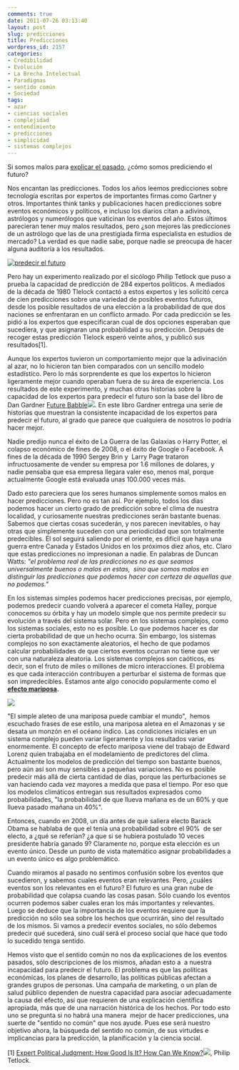 ```yaml
---
comments: true
date: 2011-07-26 03:13:40
layout: post
slug: predicciones
title: Predicciones
wordpress_id: 2157
categories:
- Credibilidad
- Evolución
- La Brecha Intelectual
- Paradigmas
- sentido común
- Sociedad
tags:
- azar
- ciencias sociales
- complejidad
- entendimiento
- predicciones
- simplicidad
- sistemas complejos
---
```


Si somos malos para [explicar el pasado](http://www.lnds.net/blog/2011/07/razonamiento-circular.html), ¿cómo somos prediciendo el futuro?

Nos encantan las predicciones. Todos los años leemos predicciones sobre tecnología escritas por expertos de importantes firmas como Gartner y otros. Importantes think tanks y publicaciones hacen predicciones sobre eventos económicos y políticos, e incluso los diarios citan a adivinos, astrólogos y numerólogos que vaticinan los eventos del año. Estos últimos parecieran tener muy malos resultados, pero ¿son mejores las predicciones de un astrólogo que las de una prestigiada firma especialista en estudios de mercado? La verdad es que nadie sabe, porque nadie se preocupa de hacer alguna auditoría a los resultados.

[![predecir el futuro](http://www.lnds.net/blog/wp-content/uploads/2011/07/1281812_businessman_holding_crystal_globe.jpg)](http://www.lnds.net/blog/wp-content/uploads/2011/07/1281812_businessman_holding_crystal_globe.jpg)

Pero hay un experimento realizado por el sicólogo Philip Tetlock que puso a prueba la capacidad de predicción de 284 expertos políticos. A mediados de la década de 1980 Tlelock contactó a estos expertos y les solicitó cerca de cien predicciones sobre una variedad de posibles eventos futuros, desde los posible resultados de una elección a la probabilidad de que dos naciones se enfrentaran en un conflicto armado. Por cada predicción se les pidió a los expertos que especificaran cual de dos opciones esperaban que sucediera, y que asignaran una probabilidad a su predicción. Después de recoger estas predicción Tlelock esperó veinte años, y publicó sus resultados[1].

Aunque los expertos tuvieron un comportamiento mejor que la adivinación al azar, no lo hicieron tan bien comparados con un sencillo modelo estadístico. Pero lo más sorprendente es que los expertos lo hicieron ligeramente mejor cuando operaban fuera de su área de experiencia. Los resultados de este experimento, y muchas otras historias sobre la capacidad de los expertos para predecir el futuro son la base del libro de Dan Gardner [Future Babble](http://www.amazon.com/gp/product/0525952055/ref=as_li_tf_tl?ie=UTF8&tag=lanaturaledel-20&linkCode=as2&camp=217145&creative=399369&creativeASIN=0525952055)![](http://www.assoc-amazon.com/e/ir?t=lanaturaledel-20&l=as2&o=1&a=0525952055&camp=217145&creative=399369). En este libro Gardner entrega una serie de historias que muestran la consistente incapacidad de los expertos para predecir el futuro, al grado que parece que cualquiera de nosotros lo podría hacer mejor.

Nadie predijo nunca el éxito de La Guerra de las Galaxias o Harry Potter, el colapso económico de fines de 2008, o el éxito de Google o Facebook. A fines de la década de 1990 Sergey Brin y  Larry Page trataron infructuosamente de vender su empresa por 1.6 millones de dolares, y nadie pensaba que esa empresa llegara valer eso, menos mal, porque actualmente Google está evaluada unas 100.000 veces más.

Dado esto pareciera que los seres humanos simplemente somos malos en hacer predicciones. Pero no es tan así. Por ejemplo, todos los días podemos hacer un cierto grado de predicción sobre el clima de nuestra localidad, y curiosamente nuestras predicciones serán bastante buenas. Sabemos que ciertas cosas sucederán, y nos parecen inevitables, o hay otras que simplemente suceden con una periodicidad que son totalmente predecibles. El sol seguirá saliendo por el oriente, es difícil que haya una guerra entre Canada y Estados Unidos en los próximos diez años, etc. Claro que estas predicciones no impresionan a nadie. En palabras de Duncan Watts: _"el problema real de las predicciones no es que seamos universalmente buenos o malos en estas,  sino que somos malos en distinguir las predicciones que podemos hacer con certeza de aquellas que no podemos."_

En los sistemas simples podemos hacer predicciones precisas, por ejemplo, podemos predecir cuando volverá a aparecer el cometa Halley, porque conocemos su órbita y hay un modelo simple que nos permite predecir su evolución a través del sistema solar. Pero en los sistemas complejos, como los sistemas sociales, esto no es posible. Lo que podemos hacer es dar cierta probabilidad de que un hecho ocurra. Sin embargo, los sistemas complejos no son exactamente aleatorios, el hecho de que podamos calcular probabilidades de que ciertos eventos ocurran no tiene que ver con una naturaleza aleatoria. Los sistemas complejos son caóticos, es decir, son el fruto de miles o millones de micro interacciones. El problema es que cada interacción contribuyen a perturbar el sistema de formas que son impredecibles. Estamos ante algo conocido popularmente como el **[efecto mariposa](http://es.wikipedia.org/wiki/Efecto_mariposa).**

[![](http://www.lnds.net/blog/wp-content/uploads/2011/07/AtractorDeLorenz-300x300.png)](http://www.lnds.net/blog/wp-content/uploads/2011/07/AtractorDeLorenz.png)

"El simple aleteo de una mariposa puede cambiar el mundo",  hemos escuchado frases de ese estilo, una mariposa aletea en el Amazonas y se desata un monzón en el océano índico. Las condiciones iniciales en un sistema complejo pueden variar ligeramente y los resultados variar enormemente. El concepto de efecto mariposa viene del trabajo de Edward Lorenz quien trabajaba en el modelamiento de predictores del clima. Actualmente los modelos de predicción del tiempo son bastante buenos, pero aún así son muy sensibles a pequeñas variaciones. No es posible predecir más allá de cierta cantidad de días, porque las perturbaciones se van haciendo cada vez mayores a medida que pasa el tiempo. Por eso que los modelos climáticos entregan sus resultados expresados como probabilidades, "la probabilidad de que llueva mañana es de un 60% y que llueva pasado mañana un 40%".

Entonces, cuando en 2008, un día antes de que saliera electo Barack Obama se hablaba de que el tenía una probabilidad sobre el 90%  de ser electo, a ¿qué se referían? ¿a que si se hubiera postulado 10 veces presidente habría ganado 9? Claramente no, porque esta elección es un evento único. Desde un punto de vista matemático asignar probabilidades a un evento único es algo problemático.

Cuando miramos al pasado no sentimos confusión sobre los eventos que sucedieron, y sabemos cuales eventos eran relevantes. Pero, ¿cuáles eventos son los relevantes en el futuro? El futuro es una gran nube de probabilidad que colapsa cuando las cosas pasan. Sólo cuando los eventos ocurren podemos saber cuales eran los más importantes y relevantes. Luego se deduce que la importancia de los eventos requiere que la predicción no sólo sea sobre los hechos que ocurrirán, sino del resultado de los mismos. Si vamos a predecir eventos sociales, no sólo debemos predecir qué sucederá, sino cuál será el proceso social que hace que todo lo sucedido tenga sentido.

Hemos visto que el sentido común no nos da explicaciones de los eventos pasados, sólo descripciones de los mismos, añadan esto a  a nuestra incapacidad para predecir el futuro. El problema es que las políticas económicas, los planes de desarrollo, las políticas públicas afectan a grandes grupos de personas. Una campaña de marketing, o un plan de salud público dependen de nuestra capacidad para asociar adecuadamente la causa del efecto, así que requieren de una explicación científica apropiada, más que de una narración histórica de los hechos. Por todo esto uno se pregunta si no habrá una manera  mejor de hacer predicciones, una suerte de "sentido no común" que nos ayude. Pues ese será nuestro objetivo ahora, la búsqueda del sentido no común, de sus virtudes e implicancias para la predicción, la planificación y la ciencia social.

[1] [Expert Political Judgment: How Good Is It? How Can We Know?](http://www.amazon.com/gp/product/B003HOXLAW/ref=as_li_qf_sp_asin_tl?ie=UTF8&tag=lanaturaledel-20&linkCode=as2&camp=217145&creative=399373&creativeASIN=B003HOXLAW)![](http://www.assoc-amazon.com/e/ir?t=lanaturaledel-20&l=as2&o=1&a=B003HOXLAW&camp=217145&creative=399373), Philip Tetlock.
